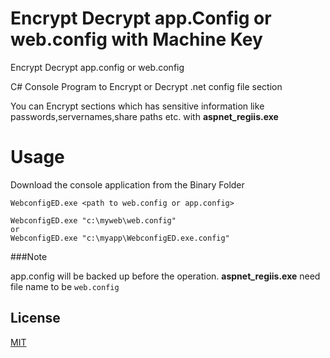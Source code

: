 # Encrypt Decrypt app.Config or web.config with Machine Key
Encrypt Decrypt app.config or web.config 

C# Console Program to Encrypt or Decrypt .net config file section

You can Encrypt sections which has sensitive information like passwords,servernames,share paths etc. with **aspnet_regiis.exe**

# Usage

Download the console application from the Binary Folder

```
WebconfigED.exe <path to web.config or app.config>
```

```
WebconfigED.exe "c:\myweb\web.config" 
or 
WebconfigED.exe "c:\myapp\WebconfigED.exe.config"
```

###Note

app.config will be backed up before the operation. **aspnet_regiis.exe** need file name to be ```web.config```   

## License

[MIT](https://opensource.org/licenses/MIT)
